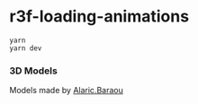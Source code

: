 # r3f-loading-animations

```
yarn
yarn dev
```


### 3D Models

Models made by [Alaric.Baraou](https://market.pmnd.rs/creator/alaricbaraou)
